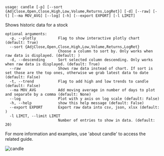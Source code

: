 ```
usage: candle [-p] [--sort {AdjClose,Open,Close,High,Low,Volume,Returns,LogRet}] [-d] [--raw] [-t] [--ma MOV_AVG] [--log] [-h] [--export EXPORT] [-l LIMIT]
```
Shows historic data for a stock
```
optional arguments:
  -p, --plotly          Flag to show interactive plotly chart (default: True)
  --sort {AdjClose,Open,Close,High,Low,Volume,Returns,LogRet}
                        Choose a column to sort by. Only works when raw data is displayed. (default: )
  -d, --descending      Sort selected column descending. Only works when raw data is displayed. (default: True)
  --raw                 Shows raw data instead of chart. If sort is set those are the top ones, otherwise we grab latest data to date (default: False)
  -t, --trend           Flag to add high and low trends to candle (default: False)
  --ma MOV_AVG          Add moving average in number of days to plot and separate by a comma (default: None)
  --log                 Plot with y axis on log scale (default: False)
  -h, --help            show this help message (default: False)
  --export EXPORT       Export raw data into csv, json, xlsx (default: )
  -l LIMIT, --limit LIMIT
                        Number of entries to show in data. (default: 20)
```
For more information and examples, use 'about candle' to access the related guide.


![candle](https://user-images.githubusercontent.com/46355364/154072214-f4b49833-157f-44a7-be2d-d558ffc6f945.png)

